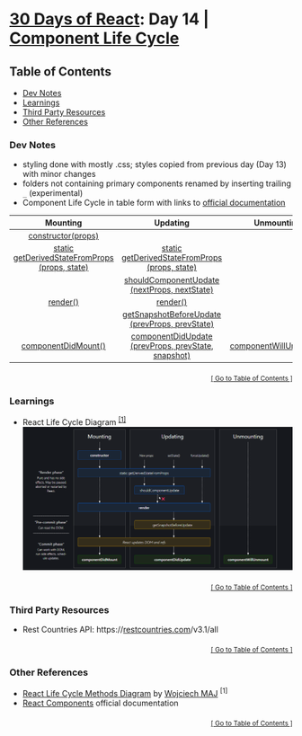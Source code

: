 <div id="readme"></div>

<!-- omit in toc -->
# [30 Days of React](../README.md#readme): Day 14 | [Component Life Cycle](https://github.com/Asabeneh/30-Days-Of-React/blob/master/14_Day_Component_Life_Cycles/14_component_life_cycles.md)

<!-- omit in toc -->
## Table of Contents
- [Dev Notes](#dev-notes)
- [Learnings](#learnings)
- [Third Party Resources](#third-party-resources)
- [Other References](#other-references)

### Dev Notes
* styling done with mostly .css; styles copied from previous day (Day 13) with minor changes
* folders not containing primary components renamed by inserting trailing `_` (experimental)
* Component Life Cycle in table form with links to [official documentation](https://reactjs.org)

| Mounting | Updating | Unmounting |
| :--: | :--: | :--: |
| [constructor(props)](https://reactjs.org/docs/react-component.html#constructor) | | |
| [static getDerivedStateFromProps (props, state)](https://reactjs.org/docs/react-component.html#static-getderivedstatefromprops) | [static getDerivedStateFromProps (props, state)](https://reactjs.org/docs/react-component.html#static-getderivedstatefromprops) | |
| | [shouldComponentUpdate (nextProps, nextState)](https://reactjs.org/docs/react-component.html#shouldcomponentupdate) | |
| [render()](https://reactjs.org/docs/react-component.html#render) | [render()](https://reactjs.org/docs/react-component.html#render) | |
| | [getSnapshotBeforeUpdate (prevProps, prevState)](https://reactjs.org/docs/react-component.html#getsnapshotbeforeupdate) | |
| [componentDidMount()](https://reactjs.org/docs/react-component.html#componentdidmount) | [componentDidUpdate (prevProps, prevState, snapshot)](https://reactjs.org/docs/react-component.html#componentdidupdate) | [componentWillUnmount()](https://reactjs.org/docs/react-component.html#componentwillunmount) |

<div align="right"><sub><a href="#table-of-contents">[ Go to Table of Contents ]</a></sub></div>

### Learnings
* React Life Cycle Diagram <sup><a href="#1">[1]</a></sup>
![React Life Cycle Diagram](./src/_assets/react-life-cycle-diagram.png?raw=true)

<div align="right"><sub><a href="#table-of-contents">[ Go to Table of Contents ]</a></sub></div>

### Third Party Resources
* Rest Countries API: https://[restcountries.com](https://restcountries.com)/v3.1/all

<div align="right"><sub><a href="#table-of-contents">[ Go to Table of Contents ]</a></sub></div>

### Other References
* [React Life Cycle Methods Diagram](https://projects.wojtekmaj.pl/react-lifecycle-methods-diagram/) by [Wojciech MAJ](https://github.com/wojtekmaj) <sup id="1">[1]</sup>
* [React Components](https://reactjs.org/docs/react-component.html) official documentation

<div align="right"><sub><a href="#table-of-contents">[ Go to Table of Contents ]</a></sub></div>
